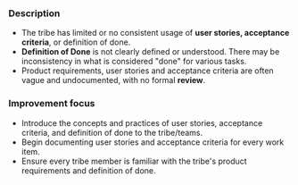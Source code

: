 ### Description

-   The tribe has limited or no consistent usage of **user stories, acceptance criteria**, or definition of done.
-   **Definition of Done** is not clearly defined or understood. There may be inconsistency in what is considered "done" for various tasks.
-   Product requirements, user stories and acceptance criteria are often vague and undocumented, with no formal **review**.

### Improvement focus

-   Introduce the concepts and practices of user stories, acceptance criteria, and definition of done to the tribe/teams.
-   Begin documenting user stories and acceptance criteria for every work item.
-   Ensure every tribe member is familiar with the tribe's product requirements and definition of done.
